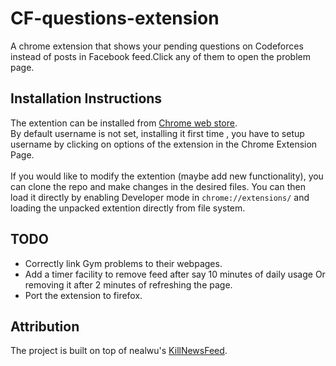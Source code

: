 # CF-questions-extension

A chrome extension that shows your pending questions on Codeforces instead of posts in Facebook feed.Click any of them to open the problem page.

## Installation Instructions

The extention can be installed from [Chrome web store](https://chrome.google.com/webstore/detail/codeforces-wa-questions-f/ohjicmhfblgpmcbholdnnbjgamifmoli).
<br>
By default username is not set, installing it first time , you have to setup username  by clicking on options of the extension in the Chrome Extension Page.
<br><br>
If you would like to modify the extention (maybe add new functionality), you can clone the repo and make changes in the desired files. You can then load it directly by enabling Developer mode in `chrome://extensions/` and loading the unpacked extention directly from file system. 

## TODO
- Correctly link Gym problems to their webpages. 
- Add a timer facility to remove feed after say 10 minutes of daily usage Or removing it after 2 minutes of refreshing the page.
- Port the extension to firefox.

## Attribution
The project is built on top of nealwu's [KillNewsFeed](https://github.com/nealwu/KillNewsFeed).
